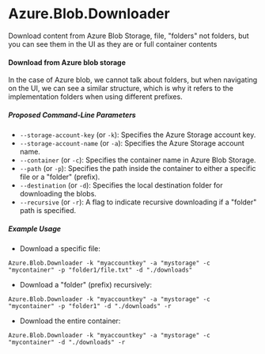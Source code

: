 # Azure.Blob.Downloader
Download content from Azure Blob Storage, file, "folders" not folders, but you can see them in the UI as they are or full container contents

#### Download from Azure blob storage

In the case of Azure blob, we cannot talk about folders, but when navigating on the UI, we can see a similar structure, which is why it refers to the implementation folders when using different prefixes.

##### Proposed Command-Line Parameters

- `--storage-account-key` (or `-k`): Specifies the Azure Storage account key.
- `--storage-account-name` (or `-a`): Specifies the Azure Storage account name.
- `--container` (or `-c`): Specifies the container name in Azure Blob Storage.
- `--path` (or `-p`): Specifies the path inside the container to either a specific file or a "folder" (prefix).
- `--destination` (or `-d`): Specifies the local destination folder for downloading the blobs.
- `--recursive` (or `-r`): A flag to indicate recursive downloading if a "folder" path is specified.

##### Example Usage

- Download a specific file:

`Azure.Blob.Downloader -k "myaccountkey" -a "mystorage" -c "mycontainer" -p "folder1/file.txt" -d "./downloads"`

- Download a "folder" (prefix) recursively:

`Azure.Blob.Downloader -k "myaccountkey" -a "mystorage" -c "mycontainer" -p "folder1" -d "./downloads" -r`

- Download the entire container:

`Azure.Blob.Downloader -k "myaccountkey" -a "mystorage" -c "mycontainer" -d "./downloads" -r`
